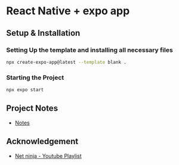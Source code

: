 # React Native + expo app

## Setup & Installation

### Setting Up the template and installing all necessary files
```bash
npx create-expo-app@latest --template blank .
```

### Starting the Project

```bash
npx expo start
```

## Project Notes
 - [Notes](./PROJECT-NOTES.md)

## Acknowledgement

- [Net ninja - Youtube Playlist](https://www.youtube.com/playlist?list=PL4cUxeGkcC9hNTz3sxqGTfxAwU-DIHJd2)